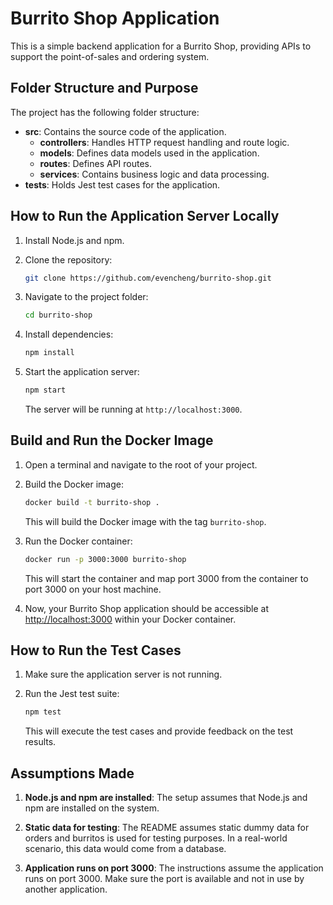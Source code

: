 # Burrito Shop Application

This is a simple backend application for a Burrito Shop, providing APIs to support the point-of-sales and ordering system.

## Folder Structure and Purpose

The project has the following folder structure:

- **src**: Contains the source code of the application.
  - **controllers**: Handles HTTP request handling and route logic.
  - **models**: Defines data models used in the application.
  - **routes**: Defines API routes.
  - **services**: Contains business logic and data processing.
- **tests**: Holds Jest test cases for the application.

## How to Run the Application Server Locally

1. Install Node.js and npm.

2. Clone the repository:

   ```bash
   git clone https://github.com/evencheng/burrito-shop.git
   ```

3. Navigate to the project folder:

   ```bash
   cd burrito-shop
   ```

4. Install dependencies:

   ```bash
   npm install
   ```

5. Start the application server:

   ```bash
   npm start
   ```

   The server will be running at `http://localhost:3000`.

## Build and Run the Docker Image

1. Open a terminal and navigate to the root of your project.

2. Build the Docker image:

   ```bash
   docker build -t burrito-shop .
   ```

   This will build the Docker image with the tag `burrito-shop`.

3. Run the Docker container:

   ```bash
   docker run -p 3000:3000 burrito-shop
   ```

   This will start the container and map port 3000 from the container to port 3000 on your host machine.

4. Now, your Burrito Shop application should be accessible at [http://localhost:3000](http://localhost:3000) within your Docker container.

## How to Run the Test Cases

1. Make sure the application server is not running.

2. Run the Jest test suite:

   ```bash
   npm test
   ```

   This will execute the test cases and provide feedback on the test results.

## Assumptions Made

1. **Node.js and npm are installed**: The setup assumes that Node.js and npm are installed on the system.

2. **Static data for testing**: The README assumes static dummy data for orders and burritos is used for testing purposes. In a real-world scenario, this data would come from a database.

3. **Application runs on port 3000**: The instructions assume the application runs on port 3000. Make sure the port is available and not in use by another application.
